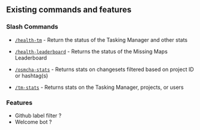 ## Existing commands and features
### Slash Commands
* [`/health-tm`](https://github.com/hotosm/slack-bots/tree/master/src/health-tm) - Return the status of the Tasking Manager and other stats

* [`/health-leaderboard`](https://github.com/hotosm/slack-bots/tree/master/src/health-leaderboard) - Returns the status of the Missing Maps Leaderboard

* [`/osmcha-stats`](https://github.com/hotosm/slack-bots/tree/master/src/osmcha-stats) - Returns stats on changesets filtered based on project ID or hashtag(s)

* [`/tm-stats`](https://github.com/hotosm/slack-bots/tree/master/src/tm-stats) - Returns stats on the Tasking Manager, projects, or users

### Features
* Github label filter ?
* Welcome bot ?
